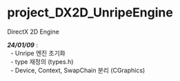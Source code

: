 # project_DX2D_UnripeEngine
DirectX 2D Engine

**_24/01/09_** :<br>
&nbsp;&nbsp;- Unripe 엔진 초기화<br>
&nbsp;&nbsp;- type 재정의 (types.h)<br>
&nbsp;&nbsp;- Device, Context, SwapChain 분리 (CGraphics)<br>
